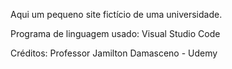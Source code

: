 Aqui um pequeno site fictício de uma universidade.

Programa de linguagem usado: Visual Studio Code

Créditos: Professor Jamilton Damasceno - Udemy